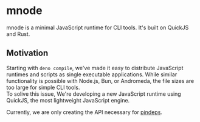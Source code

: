 # mnode

mnode is a minimal JavaScript runtime for CLI tools. It's built on QuickJS and Rust.

## Motivation

Starting with `deno compile`, we've made it easy to distribute JavaScript runtimes and scripts as single executable applications. While similar functionality is possible with Node.js, Bun, or Andromeda, the file sizes are too large for simple CLI tools.\
To solive this issue, We're developing a new JavaScript runtime using QuickJS, the most lightweight JavaScript engine.

Currently, we are only creating the API necessary for [pindeps](https://github.com/ryuapp/pindeps).
